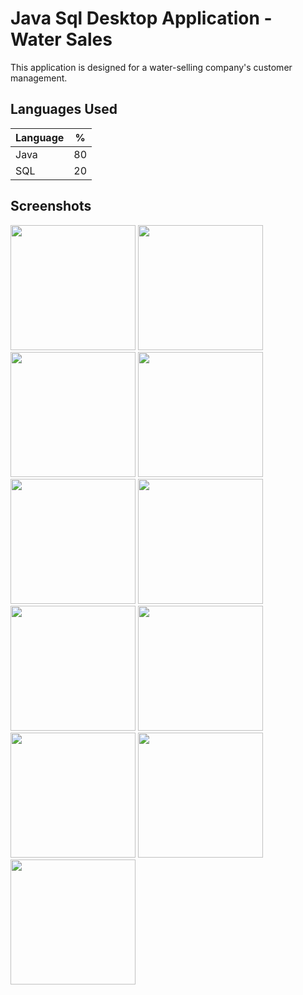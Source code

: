 # Java Sql Desktop Application - Water Sales

This application is designed for a water-selling company's customer management.

## Languages Used

| Language | % |
| ------------- |:-------------:|
| Java | 80 |
| SQL | 20 |

## Screenshots

<p>
  <a href="https://github.com/oguzkaansari/Water-Sales-App/blob/main/screenshots/2.PNG" target="_blank">
<img src="https://github.com/oguzkaansari/Water-Sales-App/blob/main/screenshots/2.PNG" width="200" style="max-width:100%;"></a>
  
  <a href="https://github.com/oguzkaansari/Water-Sales-App/blob/main/screenshots/3.PNG" target="_blank">
<img src="https://github.com/oguzkaansari/Water-Sales-App/blob/main/screenshots/3.PNG" width="200" style="max-width:100%;"></a>
 
  <a href="https://github.com/oguzkaansari/Water-Sales-App/blob/main/screenshots/4.PNG" target="_blank">
<img src="https://github.com/oguzkaansari/Water-Sales-App/blob/main/screenshots/4.PNG" width="200" style="max-width:100%;"></a>
 
  <a href="https://github.com/oguzkaansari/Water-Sales-App/blob/main/screenshots/5.PNG" target="_blank">
<img src="https://github.com/oguzkaansari/Water-Sales-App/blob/main/screenshots/5.PNG" width="200" style="max-width:100%;"></a>
 
  <a href="https://github.com/oguzkaansari/Water-Sales-App/blob/main/screenshots/6.PNG" target="_blank">
<img src="https://github.com/oguzkaansari/Water-Sales-App/blob/main/screenshots/6.PNG" width="200" style="max-width:100%;"></a>
 
  <a href="https://github.com/oguzkaansari/Water-Sales-App/blob/main/screenshots/7.PNG" target="_blank">
<img src="https://github.com/oguzkaansari/Water-Sales-App/blob/main/screenshots/7.PNG" width="200" style="max-width:100%;"></a>
 
  <a href="https://github.com/oguzkaansari/Water-Sales-App/blob/main/screenshots/8.PNG" target="_blank">
<img src="https://github.com/oguzkaansari/Water-Sales-App/blob/main/screenshots/8.PNG" width="200" style="max-width:100%;"></a>
 
  <a href="https://github.com/oguzkaansari/Water-Sales-App/blob/main/screenshots/9.PNG" target="_blank">
<img src="https://github.com/oguzkaansari/Water-Sales-App/blob/main/screenshots/9.PNG" width="200" style="max-width:100%;"></a>
 
  <a href="https://github.com/oguzkaansari/Water-Sales-App/blob/main/screenshots/10.PNG" target="_blank">
<img src="https://github.com/oguzkaansari/Water-Sales-App/blob/main/screenshots/10.PNG" width="200" style="max-width:100%;"></a>
 
  <a href="https://github.com/oguzkaansari/Water-Sales-App/blob/main/screenshots/11.PNG" target="_blank">
<img src="https://github.com/oguzkaansari/Water-Sales-App/blob/main/screenshots/11.PNG" width="200" style="max-width:100%;"></a>
 
  <a href="https://github.com/oguzkaansari/Water-Sales-App/blob/main/screenshots/12.PNG" target="_blank">
<img src="https://github.com/oguzkaansari/Water-Sales-App/blob/main/screenshots/12.PNG" width="200" style="max-width:100%;"></a>
 
  
</p>
